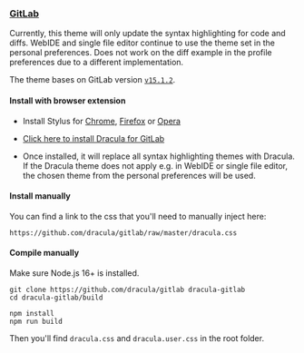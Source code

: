 ### [GitLab](http://gitlab.com/explore)

Currently, this theme will only update the syntax highlighting for code and diffs. WebIDE and single
file editor continue to use the theme set in the personal preferences. Does not work on the diff
example in the profile preferences due to a different implementation.

The theme bases on GitLab
version [`v15.1.2`](https://gitlab.com/gitlab-org/gitlab-foss/-/tags/v15.1.2).

#### Install with browser extension

- Install Stylus
  for [Chrome](https://chrome.google.com/webstore/detail/stylus/clngdbkpkpeebahjckkjfobafhncgmne),
  [Firefox](https://addons.mozilla.org/en-US/firefox/addon/styl-us/) or
  [Opera](https://addons.opera.com/en-gb/extensions/details/stylus/)

- [Click here to install Dracula for GitLab](https://github.com/dracula/gitlab/raw/master/dracula.user.css)

- Once installed, it will replace all syntax highlighting themes with Dracula. If the Dracula theme
  does not apply e.g. in WebIDE or single file editor, the chosen theme from the personal
  preferences will be used.

#### Install manually

You can find a link to the css that you'll need to manually inject here:

```
https://github.com/dracula/gitlab/raw/master/dracula.css
```

#### Compile manually

Make sure Node.js 16+ is installed.

```shell
git clone https://github.com/dracula/gitlab dracula-gitlab
cd dracula-gitlab/build

npm install
npm run build
```

Then you'll find `dracula.css` and `dracula.user.css` in the root folder.
